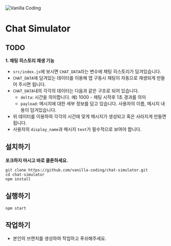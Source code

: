 ![Vanilla Coding](https://s3.ap-northeast-2.amazonaws.com/vanilla-coding/Assets/logo_regular%403x.png)

# Chat Simulator

## TODO

**1. 채팅 히스토리 재생 기능**
- `src/index.js`에 보시면 `CHAT_DATA`라는 변수에 채팅 히스토리가 담겨있습니다.
- `CHAT_DATA`에 담겨있는 데이터를 이용해 앱 구동시 채팅이 자동으로 재생되게 만들어 주시면 됩니다.
- `CHAT_DATA`내의 각각의 데이터는 다음과 같은 구조로 되어 있습니다.
  - `delta`: 시간을 의미합니다. 예) 1000 - 채팅 시작후 1초 경과를 의미
  - `payload`: 메시지에 대한 세부 정보를 담고 있습니다. 사용자의 이름, 메시지 내용이 담겨있습니다.
- 위 데이터를 이용하여 각각의 시간에 맞게 메시지가 생성되고 혹은 사라지게 만들면 됩니다.
- 사용자의 `display_name`과 메시지 `text`가 필수적으로 보여야 합니다.

## 설치하기

**포크하지 마시고 바로 클론하세요.**

```
git clone https://github.com/vanilla-coding/chat-simulator.git
cd chat-simulator
npm install
```

## 실행하기

```
npm start
```

## 작업하기

* 본인의 브랜치를 생성하여 작업하고 푸쉬해주세요.
